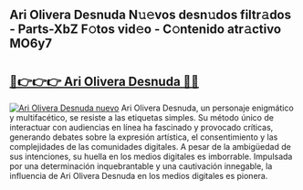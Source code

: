 ## Ari Olivera Desnuda N𝚞𝚎vos desn𝚞dos filtr𝚊dos - Parts-XbZ F𝚘tos vid𝚎o - C𝚘ntenido atr𝚊ctivo MO6y7

# <h2><a href="http://mb683ln.tromn.icu/?c=Ari+Olivera+Desnuda">🔗👉👉👉 Ari Olivera Desnuda 🔗🔗</a></h2>

[![Ari Olivera Desnuda nuevo](https://i.imgur.com/pEAQMta.gif)](http://mb683ln.tromn.icu/?c=Ari+Olivera+Desnuda)
Ari Olivera Desnuda, un personaje enigmático y multifacético, se resiste a las etiquetas simples. Su método único de interactuar con audiencias en línea ha fascinado y provocado críticas, generando debates sobre la expresión artística, el consentimiento y las complejidades de las comunidades digitales. A pesar de la ambigüedad de sus intenciones, su huella en los medios digitales es imborrable. Impulsada por una determinación inquebrantable y una cautivación innegable, la influencia de Ari Olivera Desnuda en los medios digitales es pionera.
